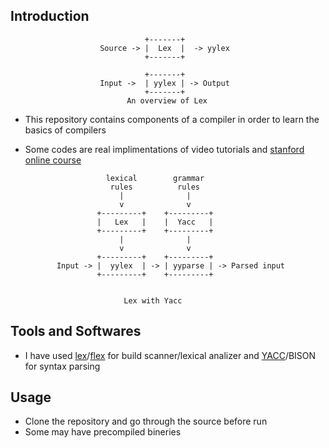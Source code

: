 ## Introduction 
                                  +-------+
                        Source -> |  Lex  |  -> yylex
                                  +-------+

                                  +-------+
                        Input ->  | yylex | -> Output
                                  +-------+
                              An overview of Lex
                            
* This repository contains components of a compiler in order to learn the basics of compilers
* Some codes are real implimentations of video tutorials and [stanford online course](https://www.coursera.org/course/compilers)
                              
                        lexical        grammar
                         rules          rules
                           |              |
                           v              v
                      +---------+    +---------+
                      |   Lex   |    |  Yacc   |
                      +---------+    +---------+
                           |              |
                           v              v
                      +---------+    +---------+
             Input -> |  yylex  | -> | yyparse | -> Parsed input
                      +---------+    +---------+


                            Lex with Yacc
                            
## Tools and Softwares
* I have used [lex](http://flex.sourceforge.net/)/[flex](http://dinosaur.compilertools.net/) for build scanner/lexical analizer and [YACC](http://dinosaur.compilertools.net/yacc/index.html)/BISON for syntax parsing

## Usage
* Clone the repository and go through the source before run
* Some may have precompiled bineries
